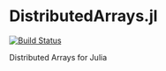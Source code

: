 # DistributedArrays.jl

[![Build Status](https://travis-ci.org/JuliaParallel/DistributedArrays.jl.svg?branch=master)](https://travis-ci.org/JuliaParallel/DistributedArrays.jl)

Distributed Arrays for Julia
